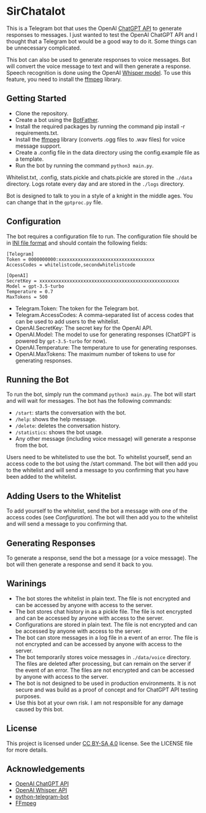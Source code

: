 # SirChatalot

This is a Telegram bot that uses the OpenAI [ChatGPT API](https://platform.openai.com/docs/guides/chat) to generate responses to messages. I just wanted to test the OpenAI ChatGPT API and I thought that a Telegram bot would be a good way to do it. Some things can be unnecessary complicated. 

This bot can also be used to generate responses to voice messages. Bot will convert the voice message to text and will then generate a response. Speech recognition is done using the OpenAI [Whisper model](https://platform.openai.com/docs/guides/speech-to-text). To use this feature, you need to install the [ffmpeg](https://ffmpeg.org/) library.

## Getting Started
* Clone the repository.
* Create a bot using the [BotFather](https://t.me/botfather).
* Install the required packages by running the command pip install -r requirements.txt.
* Install the [ffmpeg](https://ffmpeg.org/) library (converts .ogg files to .wav files) for voice message support.
* Create a .config file in the data directory using the config.example file as a template.
* Run the bot by running the command `python3 main.py`.

Whitelist.txt, .config, stats.pickle and chats.pickle are stored in the `./data` directory. Logs rotate every day and are stored in the `./logs` directory.

Bot is designed to talk to you in a style of a knight in the middle ages. You can change that in the `gptproc.py` file.

## Configuration
The bot requires a configuration file to run. The configuration file should be in [INI file format](https://en.wikipedia.org/wiki/INI_file) and should contain the following fields:
```
[Telegram]
Token = 0000000000:xxxxxxxxxxxxxxxxxxxxxxxxxxxxxxxxxxx
AccessCodes = whitelistcode,secondwhitelistcode

[OpenAI]
SecretKey = xxxxxxxxxxxxxxxxxxxxxxxxxxxxxxxxxxxxxxxxxxxxxxxxxxx
Model = gpt-3.5-turbo
Temperature = 0.7
MaxTokens = 500
```
* Telegram.Token: The token for the Telegram bot.
* Telegram.AccessCodes: A comma-separated list of access codes that can be used to add users to the whitelist.
* OpenAI.SecretKey: The secret key for the OpenAI API.
* OpenAI.Model: The model to use for generating responses (ChatGPT is powered by `gpt-3.5-turbo` for now).
* OpenAI.Temperature: The temperature to use for generating responses.
* OpenAI.MaxTokens: The maximum number of tokens to use for generating responses.

## Running the Bot
To run the bot, simply run the command `python3 main.py`. The bot will start and will wait for messages. 
The bot has the following commands:
* `/start`: starts the conversation with the bot.
* `/help`: shows the help message.
* `/delete`: deletes the conversation history.
* `/statistics`: shows the bot usage.
* Any other message (including voice message) will generate a response from the bot.

Users need to be whitelisted to use the bot. To whitelist yourself, send an access code to the bot using the /start command. The bot will then add you to the whitelist and will send a message to you confirming that you have been added to the whitelist.

## Adding Users to the Whitelist
To add yourself to the whitelist, send the bot a message with one of the access codes (see *Configuration*). The bot will then add you to the whitelist and will send a message to you confirming that.

## Generating Responses
To generate a response, send the bot a message (or a voice message). The bot will then generate a response and send it back to you.

## Warinings
* The bot stores the whitelist in plain text. The file is not encrypted and can be accessed by anyone with access to the server.
* The bot stores chat history in as a pickle file. The file is not encrypted and can be accessed by anyone with access to the server.
* Configurations are stored in plain text. The file is not encrypted and can be accessed by anyone with access to the server.
* The bot can store messages in a log file in a event of an error. The file is not encrypted and can be accessed by anyone with access to the server.
* The bot temporarily stores voice messages in `./data/voice` directory. The files are deleted after processing, but can remain on the server if the event of an error. The files are not encrypted and can be accessed by anyone with access to the server.
* The bot is not designed to be used in production environments. It is not secure and was build as a proof of concept and for ChatGPT API testing purposes.
* Use this bot at your own risk. I am not responsible for any damage caused by this bot.

## License
This project is licensed under [CC BY-SA 4.0](https://creativecommons.org/licenses/by-sa/4.0/) license. See the LICENSE file for more details.

## Acknowledgements
* [OpenAI ChatGPT API](https://platform.openai.com/docs/guides/chat)
* [OpenAI Whisper API](https://platform.openai.com/docs/guides/speech-to-text)
* [python-telegram-bot](https://github.com/python-telegram-bot/python-telegram-bot)
* [FFmpeg](https://ffmpeg.org/)
